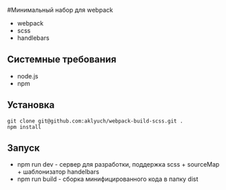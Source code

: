 #Минимальный набор для webpack
* webpack
* scss
* handlebars

## Системные требования
* node.js
* npm

## Установка
```
git clone git@github.com:aklyuch/webpack-build-scss.git .
npm install
```

## Запуск
* npm run dev - сервер для разработки, поддержка scss + sourceMap + шаблонизатор handelbars
* npm run build - сборка минифицированного кода в папку dist 
